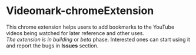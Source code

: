 # Videomark-chromeExtension
This chrome extension helps users to add bookmarks to the YouTube videos being watched for later reference and other uses.
<br>*The extension is in building* or *beta* phase. Interested ones can start using it and report the bugs in **Issues** section.
